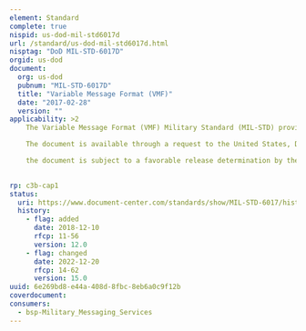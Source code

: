 ```yaml
---
element: Standard
complete: true
nispid: us-dod-mil-std6017d
url: /standard/us-dod-mil-std6017d.html
nisptag: "DoD MIL-STD-6017D"
orgid: us-dod
document:
  org: us-dod
  pubnum: "MIL-STD-6017D"
  title: "Variable Message Format (VMF)"
  date: "2017-02-28"
  version: ""
applicability: >2
    The Variable Message Format (VMF) Military Standard (MIL-STD) provides military services and agencies with Joint interoperability standards, including message, data element, and protocol standards. These standards are essential for the design, development, test, certification, fielding, and continued operation of automated tactical data systems (TDSs) which support the requirement to exchange timely, critical, command and control information across Joint boundaries.

    The document is available through a request to the United States, DISA Tactical Data Link Standards Branch - BDE3.

    the document is subject to a favorable release determination by the United States.

  
rp: c3b-cap1
status:
  uri: https://www.document-center.com/standards/show/MIL-STD-6017/history/REVISION%20D
  history: 
    - flag: added
      date: 2018-12-10
      rfcp: 11-56
      version: 12.0
    - flag: changed
      date: 2022-12-20
      rfcp: 14-62
      version: 15.0
uuid: 6e269bd8-e44a-408d-8fbc-8eb6a0c9f12b
coverdocument:
consumers:
  - bsp-Military_Messaging_Services
---
```

